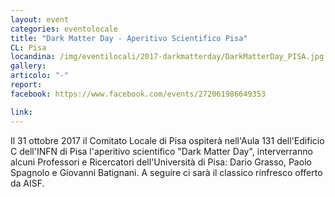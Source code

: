 ```yaml
---
layout: event
categories: eventolocale
title: "Dark Matter Day - Aperitivo Scientifico Pisa"
CL: Pisa
locandina: /img/eventilocali/2017-darkmatterday/DarkMatterDay_PISA.jpg
gallery:
articolo: "-"
report:
facebook: https://www.facebook.com/events/272061986649353

link:
---
```


Il 31 ottobre 2017 il Comitato Locale di Pisa ospiterà nell'Aula 131 dell'Edificio C dell'INFN di Pisa l'aperitivo scientifico "Dark Matter Day", interverranno alcuni Professori e Ricercatori dell'Università di Pisa: Dario Grasso, Paolo Spagnolo e Giovanni Batignani. A seguire ci sarà il classico rinfresco offerto da AISF.

